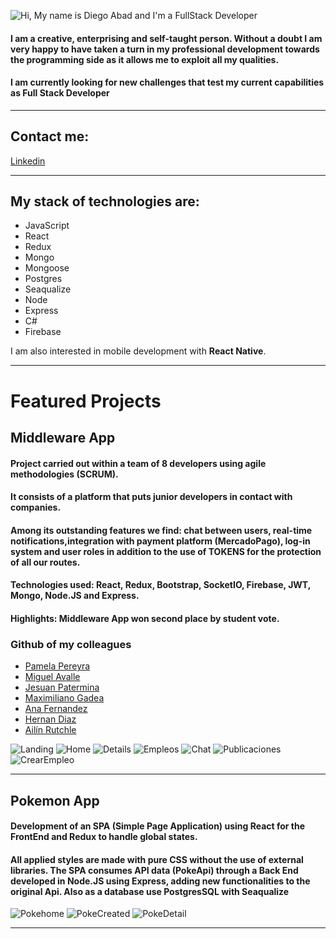 ![Hi, My name is Diego Abad and I'm a FullStack Developer](./Banner.png)

#### I am a creative, enterprising and self-taught person. Without a doubt I am very happy to have taken a turn in my professional development towards the programming side as it allows me to exploit all my qualities.

#### I am currently looking for new challenges that test my current capabilities as **Full Stack Developer**

---

## Contact me:

[Linkedin](https://www.linkedin.com/in/diegoabad-fullstack/)

---

## My stack of technologies are:

- JavaScript
- React
- Redux
- Mongo
- Mongoose
- Postgres
- Seaqualize
- Node
- Express
- C#
- Firebase

I am also interested in mobile development with **React Native**.

---

# Featured Projects

## Middleware App

#### Project carried out within a team of 8 developers using agile methodologies (SCRUM).

#### It consists of a platform that puts junior developers in contact with companies.

#### Among its outstanding features we find: chat between users, real-time notifications,integration with payment platform (MercadoPago), log-in system and user roles in addition to the use of TOKENS for the protection of all our routes.

#### Technologies used: React, Redux, Bootstrap, SocketIO, Firebase, JWT, Mongo, Node.JS and Express.

#### Highlights: Middleware App won second place by student vote.

### Github of my colleagues


- <a href="https://github.com/sritapam" target="_blank">Pamela Pereyra</a>
- <a href="https://github.com/Miguegithub78" target="_blank">Miguel Avalle</a>
- <a href="https://github.com/jesuanp" target="_blank">Jesuan Patermina</a>
- <a href="https://github.com/maxigadea" target="_blank">Maximiliano Gadea</a>
- <a href="https://github.com/anaangelicaf" target="_blank">Ana Fernandez</a>
- <a href="https://github.com/hernandiazz9" target="_blank">Hernan Diaz</a>
- <a href="https://github.com/Ailin09" target="_blank">Ailín Rutchle</a>


<img src="./Middle/Landing.png " alt="Landing"   />
<img src="./Middle/Home.png " alt="Home"  />
<img src="./Middle/Details.png " alt="Details"   />
<img src="./Middle/Empleos.png " alt="Empleos"   />
<img src="./Middle/Chat.png " alt="Chat"   />
<img src="./Middle/Publicaciones.png " alt="Publicaciones"   />
<img src="./Middle/CrearEmpleo.png " alt="CrearEmpleo"   />

---

## Pokemon App

#### Development of an SPA (Simple Page Application) using React for the FrontEnd and Redux to handle global states.

#### All applied styles are made with pure CSS without the use of external libraries. The SPA consumes API data (PokeApi) through a Back End developed in Node.JS using Express, adding new functionalities to the original Api. Also as a database use PostgresSQL with Seaqualize

<img src="./Poke/PokeHome.png " alt="Pokehome"  />
<img src="./Poke/PokeCreated.png " alt="PokeCreated"  />
<img src="./Poke/PokeDetail.png" alt="PokeDetail"  />

---

